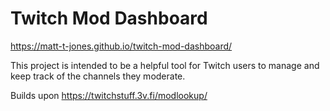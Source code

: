 # Twitch Mod Dashboard
https://matt-t-jones.github.io/twitch-mod-dashboard/

This project is intended to be a helpful tool for Twitch users to manage and keep track of the channels they moderate.

Builds upon https://twitchstuff.3v.fi/modlookup/
